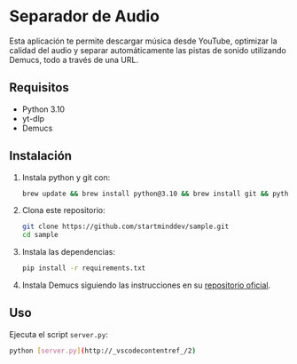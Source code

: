 # Separador de Audio

Esta aplicación te permite descargar música desde YouTube, optimizar la calidad del audio y separar automáticamente las pistas de sonido utilizando Demucs, todo a través de una URL.

## Requisitos

- Python 3.10
- yt-dlp
- Demucs

## Instalación

1. Instala python y git con: 

    ```sh
    brew update && brew install python@3.10 && brew install git && python -m ensurepip --upgrade
    ```

2. Clona este repositorio:

    ```sh
    git clone https://github.com/startminddev/sample.git
    cd sample
    ```

3. Instala las dependencias:

    ```sh
    pip install -r requirements.txt
    ```

4. Instala Demucs siguiendo las instrucciones en su [repositorio oficial](https://github.com/facebookresearch/demucs).


## Uso

Ejecuta el script `server.py`:

```sh
python [server.py](http://_vscodecontentref_/2)
